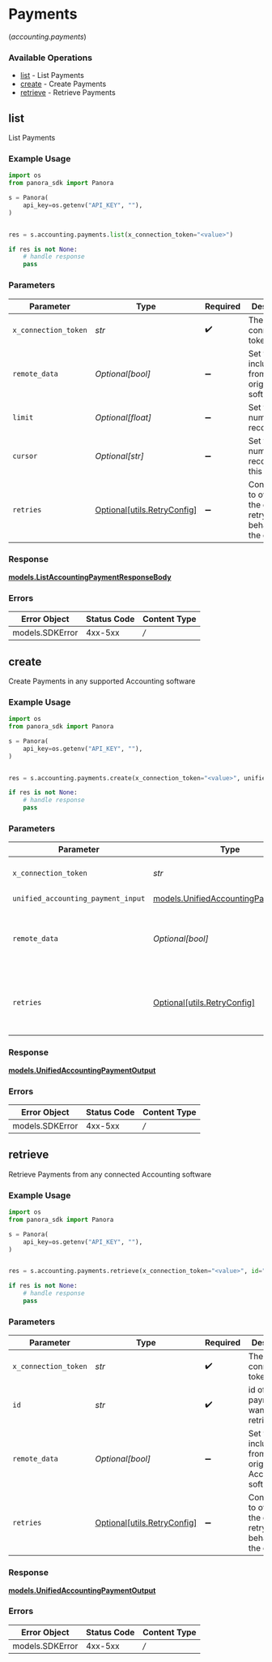 # Payments
(*accounting.payments*)

### Available Operations

* [list](#list) - List  Payments
* [create](#create) - Create Payments
* [retrieve](#retrieve) - Retrieve Payments

## list

List  Payments

### Example Usage

```python
import os
from panora_sdk import Panora

s = Panora(
    api_key=os.getenv("API_KEY", ""),
)


res = s.accounting.payments.list(x_connection_token="<value>")

if res is not None:
    # handle response
    pass

```

### Parameters

| Parameter                                                           | Type                                                                | Required                                                            | Description                                                         |
| ------------------------------------------------------------------- | ------------------------------------------------------------------- | ------------------------------------------------------------------- | ------------------------------------------------------------------- |
| `x_connection_token`                                                | *str*                                                               | :heavy_check_mark:                                                  | The connection token                                                |
| `remote_data`                                                       | *Optional[bool]*                                                    | :heavy_minus_sign:                                                  | Set to true to include data from the original software.             |
| `limit`                                                             | *Optional[float]*                                                   | :heavy_minus_sign:                                                  | Set to get the number of records.                                   |
| `cursor`                                                            | *Optional[str]*                                                     | :heavy_minus_sign:                                                  | Set to get the number of records after this cursor.                 |
| `retries`                                                           | [Optional[utils.RetryConfig]](../../models/utils/retryconfig.md)    | :heavy_minus_sign:                                                  | Configuration to override the default retry behavior of the client. |


### Response

**[models.ListAccountingPaymentResponseBody](../../models/listaccountingpaymentresponsebody.md)**
### Errors

| Error Object    | Status Code     | Content Type    |
| --------------- | --------------- | --------------- |
| models.SDKError | 4xx-5xx         | */*             |

## create

Create Payments in any supported Accounting software

### Example Usage

```python
import os
from panora_sdk import Panora

s = Panora(
    api_key=os.getenv("API_KEY", ""),
)


res = s.accounting.payments.create(x_connection_token="<value>", unified_accounting_payment_input={})

if res is not None:
    # handle response
    pass

```

### Parameters

| Parameter                                                                             | Type                                                                                  | Required                                                                              | Description                                                                           |
| ------------------------------------------------------------------------------------- | ------------------------------------------------------------------------------------- | ------------------------------------------------------------------------------------- | ------------------------------------------------------------------------------------- |
| `x_connection_token`                                                                  | *str*                                                                                 | :heavy_check_mark:                                                                    | The connection token                                                                  |
| `unified_accounting_payment_input`                                                    | [models.UnifiedAccountingPaymentInput](../../models/unifiedaccountingpaymentinput.md) | :heavy_check_mark:                                                                    | N/A                                                                                   |
| `remote_data`                                                                         | *Optional[bool]*                                                                      | :heavy_minus_sign:                                                                    | Set to true to include data from the original Accounting software.                    |
| `retries`                                                                             | [Optional[utils.RetryConfig]](../../models/utils/retryconfig.md)                      | :heavy_minus_sign:                                                                    | Configuration to override the default retry behavior of the client.                   |


### Response

**[models.UnifiedAccountingPaymentOutput](../../models/unifiedaccountingpaymentoutput.md)**
### Errors

| Error Object    | Status Code     | Content Type    |
| --------------- | --------------- | --------------- |
| models.SDKError | 4xx-5xx         | */*             |

## retrieve

Retrieve Payments from any connected Accounting software

### Example Usage

```python
import os
from panora_sdk import Panora

s = Panora(
    api_key=os.getenv("API_KEY", ""),
)


res = s.accounting.payments.retrieve(x_connection_token="<value>", id="<value>")

if res is not None:
    # handle response
    pass

```

### Parameters

| Parameter                                                           | Type                                                                | Required                                                            | Description                                                         |
| ------------------------------------------------------------------- | ------------------------------------------------------------------- | ------------------------------------------------------------------- | ------------------------------------------------------------------- |
| `x_connection_token`                                                | *str*                                                               | :heavy_check_mark:                                                  | The connection token                                                |
| `id`                                                                | *str*                                                               | :heavy_check_mark:                                                  | id of the payment you want to retrieve.                             |
| `remote_data`                                                       | *Optional[bool]*                                                    | :heavy_minus_sign:                                                  | Set to true to include data from the original Accounting software.  |
| `retries`                                                           | [Optional[utils.RetryConfig]](../../models/utils/retryconfig.md)    | :heavy_minus_sign:                                                  | Configuration to override the default retry behavior of the client. |


### Response

**[models.UnifiedAccountingPaymentOutput](../../models/unifiedaccountingpaymentoutput.md)**
### Errors

| Error Object    | Status Code     | Content Type    |
| --------------- | --------------- | --------------- |
| models.SDKError | 4xx-5xx         | */*             |
